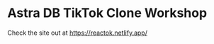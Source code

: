 <!--- STARTEXCLUDE --->
# Astra DB TikTok Clone Workshop

Check the site out at https://reactok.netlify.app/
